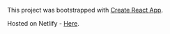 This project was bootstrapped with [Create React App](https://github.com/facebookincubator/create-react-app).

Hosted on Netlify - [Here](https://loving-lalande-a5bd0b.netlify.com/starships).
